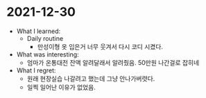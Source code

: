 # 2021-12-30

- What I learned: 
  - Daily routine
    - 만성이형 옷 입은거 너무 웃겨서 다시 코디 시켰다.
- What was interesting: 
  - 엄마가 온통대전 잔액 알려달래서 알려줬음. 50만원 나간걸로 잡히네
- What I regret: 
  - 원래 현장실습 나갈려고 했는데 그냥 안나가버렷다.
  - 일찍 일어난 이유가 없었음.